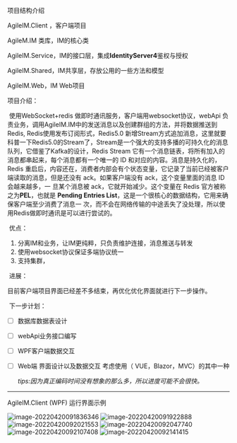 项目结构介绍

AgileIM.Client ，客户端项目

AgileM.IM  类库，IM的核心类

AgileIM.Service，IM的接口层，集成**IdentityServer4**鉴权与授权

AgileIM.Shared，IM共享层，存放公用的一些方法和模型

AgileIM.Web，IM Web项目

项目介绍：

​	使用WebSocket+redis 做即时通讯服务，客户端用websocket协议，webApi 负责业务，调用AgileIM.IM中的发送消息以及创建群组的方法，并将数据推送到Redis, Redis使用发布订阅形式，Redis5.0 新增Stream方式追加消息，这里就要科普一下Redis5.0的Stream了，Stream是一个强大的支持多播的可持久化的消息队列，它借鉴了Kafka的设计，Redis Stream 它有一个消息链表，将所有加入的消息都串起来，每个消息都有一个唯一的 ID 和对应的内容。消息是持久化的，Redis 重启后，内容还在，消费者内部会有个状态变量，它记录了当前已经被客户端读取的消息，但是还没有 ack。如果客户端没有 ack，这个变量里面的消息 ID 会越来越多，一 旦某个消息被 ack，它就开始减少。这个变量在 Redis 官方被称之为**PEL**，也就是 **Pending Entries List**，这是一个很核心的数据结构，它用来确保客户端至少消费了消息一 次，而不会在网络传输的中途丢失了没处理，所以使用Redis做即时通讯是可以进行尝试的。

​	优点：

1. 分离IM和业务，让IM更纯粹，只负责维护连接，消息推送与转发
2. 使用websocket协议保证多端协议统一
3. 支持集群，

​    进展：

​	目前客户端项目界面已经差不多结束，再优化优化界面就进行下一步操作。

​    下一步计划：

- [ ] 数据库数据表设计

- [ ] webApi业务接口编写

- [ ] WPF客户端数据交互

- [ ] Web端 界面设计以及数据交互 考虑使用（ VUE，Blazor，MVC）的其中一种

  

  *tips:因为真正编码时间没有想象的那么多，所以进度可能不会很快。*

------

AgileIM.Client (WPF) 运行界面示例

![image-20220420091836346](https://user-images.githubusercontent.com/56998197/164133004-dc707b16-7721-45b9-8f50-8bf00f45d3a0.png)
![image-20220420091922888](https://user-images.githubusercontent.com/56998197/164133013-f8d0433a-f06a-4528-a629-747b1d8c6cee.png)
![image-20220420092021553](https://user-images.githubusercontent.com/56998197/164133033-11d0222b-4f7d-4e03-9db7-065fb67e5124.png)
![image-20220420092047740](https://user-images.githubusercontent.com/56998197/164133041-7ef2bb56-09f7-4361-9ba2-3cfd6d9d7529.png)
![image-20220420092107408](https://user-images.githubusercontent.com/56998197/164133052-f9618e52-f7f2-4fac-b324-91a6b97669f7.png)
![image-20220420092141415](https://user-images.githubusercontent.com/56998197/164133064-53f8a9e5-f046-4d90-96e2-8f5d32921eba.png)



